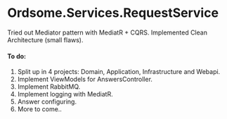 # Ordsome.Services.RequestService

Tried out Mediator pattern with MediatR + CQRS. Implemented Clean Architecture (small flaws).

#### To do: 
1. Split up in 4 projects: Domain, Application, Infrastructure and Webapi.
2. Implement ViewModels for AnswersController.
3. Implement RabbitMQ.
4. Implement logging with MediatR.
5. Answer configuring.
6. More to come..
